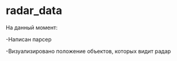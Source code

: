 # radar_data

На данный момент:

-Написан парсер

-Визуализировано положение объектов, которых видит радар